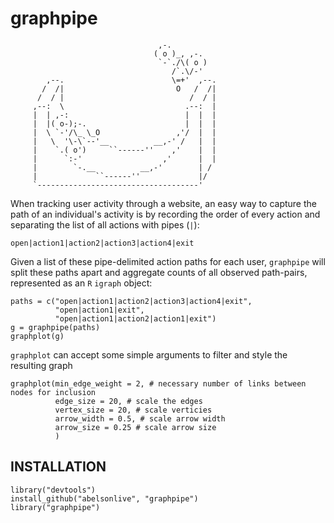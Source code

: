 # graphpipe
```
                                 ,-.
                                ( o )_, ,-.
                                 `-`./\( o )
                                    /`.\/-'
        ,--.                        \=+'  ,--.
       /  /|                         O   /  /|
      /  / |                            /  / |
     ,--:  \                           .--:  |
     |  | ,-:                          |  |  |
     |  |( o-);-.                      |  |  |
     |  \ `-'/\_ \_O                 ,'/  |  |
     |   \  '\-\`--'__          __,-' /   |  |
     |    `.( o')     ``------''    ,'    |  |
     |      `:-'                  ,'      |  |
     |        `-.__          __,-'        | /
     |             ``------''             |/
     `------------------------------------'

```

When tracking user activity through a website, an easy way to capture the path of an individual's activity is by recording the order of every action and separating the list of all actions with pipes (`|`):
```
open|action1|action2|action3|action4|exit
```
Given a list of these pipe-delimited action paths for each user, `graphpipe` will split these paths apart and aggregate counts of all observed path-pairs, represented as an `R` `igraph` object:
```
paths = c("open|action1|action2|action3|action4|exit",
          "open|action1|exit",
          "open|action1|action2|action1|exit")
g = graphpipe(paths)
graphplot(g)

```
`graphplot` can accept some simple arguments to filter and style the resulting graph

```
graphplot(min_edge_weight = 2, # necessary number of links between nodes for inclusion
          edge_size = 20, # scale the edges
          vertex_size = 20, # scale verticies
          arrow_width = 0.5, # scale arrow width
          arrow_size = 0.25 # scale arrow size
          )
```
## INSTALLATION
```
library("devtools")
install_github("abelsonlive", "graphpipe")
library("graphpipe")
```
